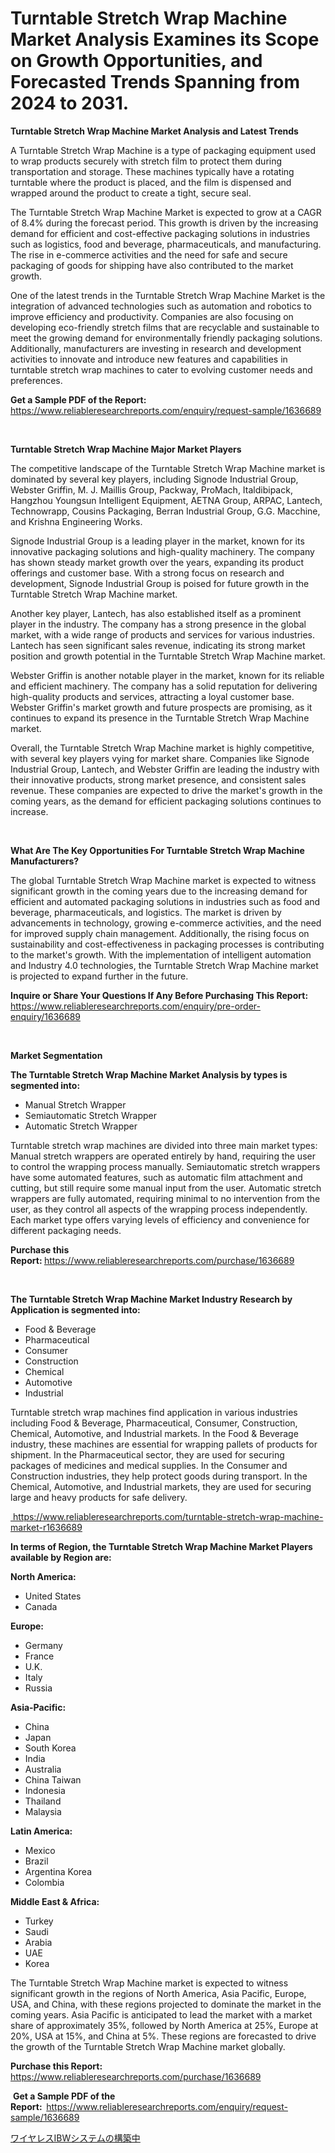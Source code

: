 <p><h1>Turntable Stretch Wrap Machine Market Analysis Examines its Scope on Growth Opportunities, and Forecasted Trends Spanning from 2024 to 2031.</h1></p><p><strong>Turntable Stretch Wrap Machine Market Analysis and Latest Trends</strong></p>
<p><p>A Turntable Stretch Wrap Machine is a type of packaging equipment used to wrap products securely with stretch film to protect them during transportation and storage. These machines typically have a rotating turntable where the product is placed, and the film is dispensed and wrapped around the product to create a tight, secure seal.</p><p>The Turntable Stretch Wrap Machine Market is expected to grow at a CAGR of 8.4% during the forecast period. This growth is driven by the increasing demand for efficient and cost-effective packaging solutions in industries such as logistics, food and beverage, pharmaceuticals, and manufacturing. The rise in e-commerce activities and the need for safe and secure packaging of goods for shipping have also contributed to the market growth.</p><p>One of the latest trends in the Turntable Stretch Wrap Machine Market is the integration of advanced technologies such as automation and robotics to improve efficiency and productivity. Companies are also focusing on developing eco-friendly stretch films that are recyclable and sustainable to meet the growing demand for environmentally friendly packaging solutions. Additionally, manufacturers are investing in research and development activities to innovate and introduce new features and capabilities in turntable stretch wrap machines to cater to evolving customer needs and preferences.</p></p>
<p><strong>Get a Sample PDF of the Report:&nbsp;</strong> <a href="https://www.reliableresearchreports.com/enquiry/request-sample/1636689">https://www.reliableresearchreports.com/enquiry/request-sample/1636689</a></p>
<p>&nbsp;</p>
<p><strong>Turntable Stretch Wrap Machine Major Market Players</strong></p>
<p><p>The competitive landscape of the Turntable Stretch Wrap Machine market is dominated by several key players, including Signode Industrial Group, Webster Griffin, M. J. Maillis Group, Packway, ProMach, Italdibipack, Hangzhou Youngsun Intelligent Equipment, AETNA Group, ARPAC, Lantech, Technowrapp, Cousins Packaging, Berran Industrial Group, G.G. Macchine, and Krishna Engineering Works.</p><p>Signode Industrial Group is a leading player in the market, known for its innovative packaging solutions and high-quality machinery. The company has shown steady market growth over the years, expanding its product offerings and customer base. With a strong focus on research and development, Signode Industrial Group is poised for future growth in the Turntable Stretch Wrap Machine market.</p><p>Another key player, Lantech, has also established itself as a prominent player in the industry. The company has a strong presence in the global market, with a wide range of products and services for various industries. Lantech has seen significant sales revenue, indicating its strong market position and growth potential in the Turntable Stretch Wrap Machine market.</p><p>Webster Griffin is another notable player in the market, known for its reliable and efficient machinery. The company has a solid reputation for delivering high-quality products and services, attracting a loyal customer base. Webster Griffin's market growth and future prospects are promising, as it continues to expand its presence in the Turntable Stretch Wrap Machine market.</p><p>Overall, the Turntable Stretch Wrap Machine market is highly competitive, with several key players vying for market share. Companies like Signode Industrial Group, Lantech, and Webster Griffin are leading the industry with their innovative products, strong market presence, and consistent sales revenue. These companies are expected to drive the market's growth in the coming years, as the demand for efficient packaging solutions continues to increase.</p></p>
<p>&nbsp;</p>
<p><strong>What Are The Key Opportunities For Turntable Stretch Wrap Machine Manufacturers?</strong></p>
<p><p>The global Turntable Stretch Wrap Machine market is expected to witness significant growth in the coming years due to the increasing demand for efficient and automated packaging solutions in industries such as food and beverage, pharmaceuticals, and logistics. The market is driven by advancements in technology, growing e-commerce activities, and the need for improved supply chain management. Additionally, the rising focus on sustainability and cost-effectiveness in packaging processes is contributing to the market's growth. With the implementation of intelligent automation and Industry 4.0 technologies, the Turntable Stretch Wrap Machine market is projected to expand further in the future.</p></p>
<p><strong>Inquire or Share Your Questions If Any Before Purchasing This Report:</strong> <a href="https://www.reliableresearchreports.com/enquiry/pre-order-enquiry/1636689">https://www.reliableresearchreports.com/enquiry/pre-order-enquiry/1636689</a></p>
<p>&nbsp;</p>
<p><strong>Market Segmentation</strong></p>
<p><strong>The Turntable Stretch Wrap Machine Market Analysis by types is segmented into:</strong></p>
<p><ul><li>Manual Stretch Wrapper</li><li>Semiautomatic Stretch Wrapper</li><li>Automatic Stretch Wrapper</li></ul></p>
<p><p>Turntable stretch wrap machines are divided into three main market types: Manual stretch wrappers are operated entirely by hand, requiring the user to control the wrapping process manually. Semiautomatic stretch wrappers have some automated features, such as automatic film attachment and cutting, but still require some manual input from the user. Automatic stretch wrappers are fully automated, requiring minimal to no intervention from the user, as they control all aspects of the wrapping process independently. Each market type offers varying levels of efficiency and convenience for different packaging needs.</p></p>
<p><strong>Purchase this Report:&nbsp;</strong><a href="https://www.reliableresearchreports.com/purchase/1636689">https://www.reliableresearchreports.com/purchase/1636689</a></p>
<p>&nbsp;</p>
<p><strong>The Turntable Stretch Wrap Machine Market Industry Research by Application is segmented into:</strong></p>
<p><ul><li>Food & Beverage</li><li>Pharmaceutical</li><li>Consumer</li><li>Construction</li><li>Chemical</li><li>Automotive</li><li>Industrial</li></ul></p>
<p><p>Turntable stretch wrap machines find application in various industries including Food & Beverage, Pharmaceutical, Consumer, Construction, Chemical, Automotive, and Industrial markets. In the Food & Beverage industry, these machines are essential for wrapping pallets of products for shipment. In the Pharmaceutical sector, they are used for securing packages of medicines and medical supplies. In the Consumer and Construction industries, they help protect goods during transport. In the Chemical, Automotive, and Industrial markets, they are used for securing large and heavy products for safe delivery.</p></p>
<p><a href="https://www.reliableresearchreports.com/turntable-stretch-wrap-machine-market-r1636689">&nbsp;https://www.reliableresearchreports.com/turntable-stretch-wrap-machine-market-r1636689</a></p>
<p><strong>In terms of Region, the Turntable Stretch Wrap Machine Market Players available by Region are:</strong></p>
<p>
    <p> <strong> North America: </strong>
        <ul>
            <li>United States</li>
            <li>Canada</li>
        </ul>
        </p> 
    <p> <strong> Europe: </strong>
        <ul>
            <li>Germany</li>
            <li>France</li>
            <li>U.K.</li>
            <li>Italy</li>
            <li>Russia</li>
        </ul>
        </p> 
    <p> <strong> Asia-Pacific: </strong>
        <ul>
            <li>China</li>
            <li>Japan</li>
            <li>South Korea</li>
            <li>India</li>
            <li>Australia</li>
            <li>China Taiwan</li>
            <li>Indonesia</li>
            <li>Thailand</li>
            <li>Malaysia</li>
        </ul>
        </p> 
    <p> <strong> Latin America: </strong>
        <ul>
            <li>Mexico</li>
            <li>Brazil</li>
            <li>Argentina Korea</li>
            <li>Colombia</li>
        </ul>
        </p> 
    <p> <strong> Middle East & Africa: </strong>
        <ul>
            <li>Turkey</li>
            <li>Saudi</li>
            <li>Arabia</li>
            <li>UAE</li>
            <li>Korea</li>
        </ul>
    </p>
    </p>
<p><p>The Turntable Stretch Wrap Machine market is expected to witness significant growth in the regions of North America, Asia Pacific, Europe, USA, and China, with these regions projected to dominate the market in the coming years. Asia Pacific is anticipated to lead the market with a market share of approximately 35%, followed by North America at 25%, Europe at 20%, USA at 15%, and China at 5%. These regions are forecasted to drive the growth of the Turntable Stretch Wrap Machine market globally.</p></p>
<p><strong>Purchase this Report: </strong><a href="https://www.reliableresearchreports.com/purchase/1636689">https://www.reliableresearchreports.com/purchase/1636689</a></p>
<p>&nbsp;<strong>Get a Sample PDF of the Report:&nbsp;&nbsp;</strong><a href="https://www.reliableresearchreports.com/enquiry/request-sample/1636689">https://www.reliableresearchreports.com/enquiry/request-sample/1636689</a></p>
<p><strong></strong></p>
<p><p><a href="https://github.com/sghwr779811674/Market-Research-Report-List-3/blob/main/3209487125013.md">ワイヤレスIBWシステムの構築中</a></p></p>